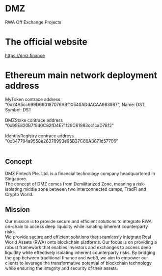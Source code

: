 # DMZ
RWA Off Exchange Projects

# The official website
https://dmz.finance

# Ethereum main network deployment address
MyToken contrace address "0x24A5cc699D690187076ABf10540ADdACAA983987", Name: DST, Symbol: DST <br><br>
DMZStake contrace address "0x99E820B7f9d0C82fD4E71f29C61983cc1caD7812"<br><br>
IdentityRegistry contrace address "0x347794a9558e26378993e95B37C66A3671d57706"<br><br>

## Concept
DMZ Fintech Pte. Ltd. is a financial technology company headquartered in Singapore.<br>
The concept of DMZ comes from Demilitarized Zone, meaning a risk-isolating middle zone between two interconnected camps, TradFi and Crypto World.

## Mission
Our mission is to provide secure and efficient solutions to integrate RWA on-chain to access deep liquidity while isolating inherent counterparty risks.<br>
We provide secure and efficient solutions that seamlessly integrate Real World Assets (RWA) onto blockchain platforms. Our focus is on providing a robust framework that enables investors and exchanges to access deep liquidity while effectively isolating inherent counterparty risks. By bridging the gap between traditional finance and web3, we aim to empower our clients to leverage the transformative potential of blockchain technology while ensuring the integrity and security of their assets.<br>
